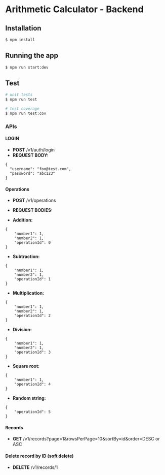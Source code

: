 # Arithmetic Calculator - Backend

## Installation

```bash
$ npm install
```

## Running the app

```bash
$ npm run start:dev
```

## Test

```bash
# unit tests
$ npm run test

# test coverage
$ npm run test:cov
```
### APIs

#### LOGIN
* **POST** /v1/auth/login
* **REQUEST BODY:**
```
{
  "username": "foo@test.com",
  "password": "abc123"
}
```
#### Operations
* **POST** /v1/operations
* **REQUEST BODIES:**


* **Addition:**
```
{
    "number1": 1,
    "number2": 1,
    "operationId": 0
}
```

* **Subtraction:**

```
{
    "number1": 1,
    "number2": 1,
    "operationId": 1
}
```
* **Multiplication:**
```
{
    "number1": 1,
    "number2": 1,
    "operationId": 2
}
```

* **Division:**
```
{
    "number1": 1,
    "number2": 1,
    "operationId": 3
}
```

* **Square root:**
```
{
    "number1": 1,
    "operationId": 4
}
```

* **Random string:**
```
{
    "operationId": 5
}
```
#### Records
* **GET** /v1/records?page=1&rowsPerPage=10&sortBy=id&order=DESC or ASC

#### Delete record by ID (soft delete)
* **DELETE** /v1/records/1
